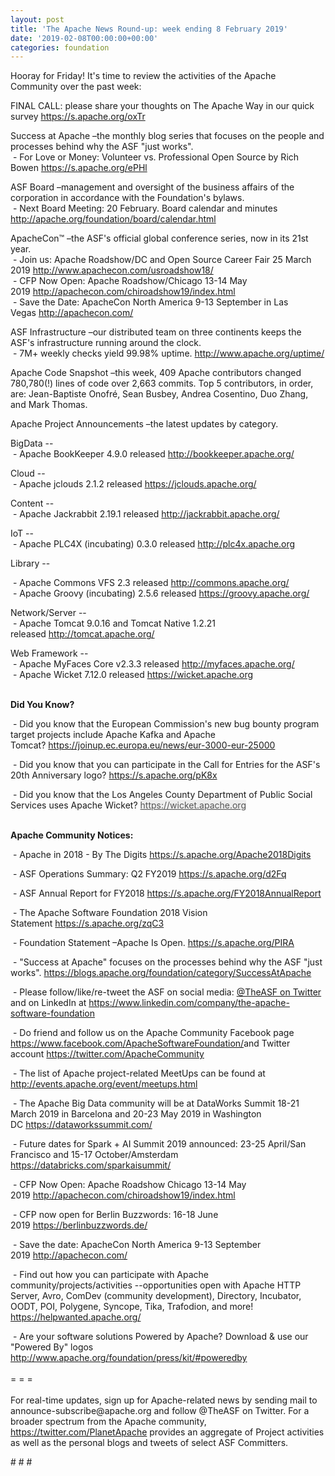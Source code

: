 ```yaml
---
layout: post
title: 'The Apache News Round-up: week ending 8 February 2019'
date: '2019-02-08T00:00:00+00:00'
categories: foundation
---
```

<p>Hooray for Friday! It's time to review the activities of the Apache Community over the past week:</p> 
  <p>FINAL CALL: please share your thoughts on The Apache Way in our quick survey&nbsp;<a href="https://s.apache.org/oxTr">https://s.apache.org/oxTr</a></p> 
  <p>Success at Apache –the monthly blog series that focuses on the people and processes behind why the ASF &quot;just works&quot;.<br />&nbsp;-&nbsp;For Love or Money: Volunteer vs. Professional Open Source by Rich Bowen&nbsp;<a href="https://s.apache.org/ePHl">https://s.apache.org/ePHl</a></p> 
  <p>ASF Board –management and oversight of the business affairs of the corporation in accordance with the Foundation's bylaws.<br />&nbsp;- Next Board Meeting: 20 February. Board calendar and minutes <a href="http://apache.org/foundation/board/calendar.html">http://apache.org/foundation/board/calendar.html</a></p> 
  <div> 
    <p>ApacheCon™ –the ASF's official global conference series, now in its 21st year.<br />&nbsp;-&nbsp;Join us: Apache Roadshow/DC and Open Source Career Fair 25 March 2019 <font color="#bb0000"><a href="http://www.apachecon.com/usroadshow18/">http://www.apachecon.com/usroadshow18/</a><br /></font>&nbsp;- CFP Now Open: Apache Roadshow/Chicago 13-14 May 2019&nbsp;<a href="http://apachecon.com/chiroadshow19/index.html">http://apachecon.com/chiroadshow19/index.html</a><br />&nbsp;- Save the Date: ApacheCon North America 9-13 September in Las Vegas&nbsp;<a href="http://apachecon.com/">http://apachecon.com/</a></p> 
    <p>ASF Infrastructure –our distributed team on three continents keeps the ASF's infrastructure running around the clock.<br />&nbsp;- 7M+ weekly checks yield 99.98% uptime.&nbsp;<a href="http://www.apache.org/uptime/">http://www.apache.org/uptime/</a></p> 
    <p>Apache Code Snapshot –this week, 409 Apache contributors changed 780,780(!) lines of code over 2,663 commits. Top 5 contributors, in order, are: Jean-Baptiste Onofré, Sean Busbey, Andrea Cosentino, Duo Zhang, and Mark Thomas.</p> 
    <p>Apache Project Announcements&nbsp;–the latest updates by category.</p> 
    <p> </p> 
    <p>BigData --&nbsp;<br />&nbsp;- Apache BookKeeper 4.9.0 released&nbsp;<a href="http://bookkeeper.apache.org/">http://bookkeeper.apache.org/</a></p> 
    <p>Cloud --<br />&nbsp;- Apache jclouds 2.1.2 released&nbsp;<a href="https://jclouds.apache.org/">https://jclouds.apache.org/</a> </p> 
    <p>Content --<br />&nbsp;-&nbsp;Apache Jackrabbit 2.19.1 released&nbsp;<a href="http://jackrabbit.apache.org/">http://jackrabbit.apache.org/</a></p> 
    <p>IoT --<br />&nbsp;- Apache PLC4X (incubating) 0.3.0 released&nbsp;<a href="http://plc4x.apache.org/">http://plc4x.apache.org</a></p> 
    <p>Library --</p> 
    <p>&nbsp;- Apache Commons VFS 2.3 released&nbsp;<a href="http://commons.apache.org/">http://commons.apache.org/</a><br />&nbsp;- Apache Groovy (incubating) 2.5.6 released&nbsp;<a href="https://groovy.apache.org/">https://groovy.apache.org/</a></p> 
    <p><span style="white-space: pre;"></span></p> 
    <p>Network/Server --<br />&nbsp;- Apache Tomcat 9.0.16 and Tomcat Native 1.2.21 released<span style="white-space: pre;"> <a href="http://tomcat.apache.org/">http://tomcat.apache.org/</a></span> </p> 
    <p>Web Framework --<br />&nbsp;- Apache MyFaces Core v2.3.3 released&nbsp;<a href="http://myfaces.apache.org/">http://myfaces.apache.org/</a> <br />&nbsp;-&nbsp;Apache Wicket 7.12.0 released&nbsp;<a href="https://wicket.apache.org/">https://wicket.apache.org</a><br /><br /></p> 
    <p><strong>Did You Know?</strong></p> 
    <div> 
      <p>&nbsp;- Did you know that the European Commission's new bug bounty program target projects include Apache Kafka and Apache Tomcat?&nbsp;<a href="https://joinup.ec.europa.eu/news/eur-3000-eur-25000">https://joinup.ec.europa.eu/news/eur-3000-eur-25000</a></p> 
      <p>&nbsp;- Did you know that you can participate in the Call for Entries for the ASF's 20th Anniversary logo? <a href="https://s.apache.org/pK8x">https://s.apache.org/pK8x</a></p> 
      <p><a href="https://s.apache.org/pK8x"></a>&nbsp;- Did you know that the Los Angeles County Department of Public Social Services uses Apache Wicket?&nbsp;<a href="https://wicket.apache.org/" style="color: #555555; background-color: #eeeeee;">https://wicket.apache.org</a><br /><br /></p> 
      <p><strong>Apache Community Notices:</strong></p> 
    </div> 
    <p>&nbsp;- Apache in 2018 - By The Digits <a href="https://s.apache.org/Apache2018Digits">https://s.apache.org/Apache2018Digits</a></p> 
    <p>&nbsp;-&nbsp;ASF Operations Summary: Q2 FY2019 <a href="https://s.apache.org/d2Fq">https://s.apache.org/d2Fq</a></p> 
    <p>&nbsp;- ASF Annual Report for FY2018&nbsp;<a href="https://s.apache.org/FY2018AnnualReport">https://s.apache.org/FY2018AnnualReport</a></p> 
    <p>&nbsp;- The Apache Software Foundation 2018 Vision Statement&nbsp;<a href="https://s.apache.org/zqC3">https://s.apache.org/zqC3</a></p> 
    <p>&nbsp;- Foundation Statement –Apache Is Open.&nbsp;<a href="https://s.apache.org/PIRA">https://s.apache.org/PIRA</a></p> 
    <div> 
      <p>&nbsp;- &quot;Success at Apache&quot; focuses on the processes behind why the ASF &quot;just works&quot;. <a href="https://blogs.apache.org/foundation/category/SuccessAtApache">https://blogs.apache.org/foundation/category/SuccessAtApache</a></p> 
    </div> 
    <div> 
      <p>&nbsp;- Please follow/like/re-tweet the ASF on social media: <a href="https://twitter.com/TheASF">@TheASF on Twitter</a> and on LinkedIn at <a href="https://www.linkedin.com/company/the-apache-software-foundation">https://www.linkedin.com/company/the-apache-software-foundation</a></p> 
      <p>&nbsp;- Do friend and follow us on the Apache Community Facebook page <a href="https://www.facebook.com/ApacheSoftwareFoundation/">https://www.facebook.com/ApacheSoftwareFoundation/</a>and Twitter account <a href="https://twitter.com/ApacheCommunity">https://twitter.com/ApacheCommunity</a></p> 
    </div> 
    <div> 
      <p><a href="https://feathercast.apache.org/"></a></p> 
    </div> 
    <div> 
      <p>&nbsp;- The list of Apache project-related MeetUps can be found at <a href="http://events.apache.org/event/meetups.html">http://events.apache.org/event/meetups.html<br /></a></p> 
    </div> 
    <div> 
      <p>&nbsp;- The Apache Big Data community will be at&nbsp;DataWorks Summit 18-21 March 2019 in Barcelona and&nbsp;20-23 May 2019 in Washington DC&nbsp;<a href="https://dataworkssummit.com/">https://dataworkssummit.com/</a></p> 
      <p>&nbsp;- Future dates for Spark + AI Summit 2019 announced: 23-25 April/San Francisco and 15-17 October/Amsterdam <font color="#bb0000"><a href="https://databricks.com/sparkaisummit/">https://databricks.com/sparkaisummit/</a></font></p>&nbsp;- CFP Now Open: Apache Roadshow Chicago 13-14 May 2019&nbsp;<a href="http://apachecon.com/chiroadshow19/index.html">http://apachecon.com/chiroadshow19/index.html</a><br /> 
      <p>&nbsp;- CFP now open for Berlin Buzzwords: 16-18 June 2019&nbsp;<a href="https://berlinbuzzwords.de/">https://berlinbuzzwords.de/</a></p> 
      <p>&nbsp;- Save the date: ApacheCon North America 9-13 September 2019&nbsp;<a href="http://apachecon.com/">http://apachecon.com/</a></p> 
      <p>&nbsp;- Find out how you can participate with Apache community/projects/activities --opportunities open with Apache HTTP Server, Avro, ComDev (community development), Directory, Incubator, OODT, POI, Polygene, Syncope, Tika, Trafodion, and more! <a href="https://helpwanted.apache.org/">https://helpwanted.apache.org/</a></p> 
    </div> 
    <div>&nbsp;- Are your software solutions Powered by Apache? Download &amp; use our &quot;Powered By&quot; logos <a href="http://www.apache.org/foundation/press/kit/#poweredby">http://www.apache.org/foundation/press/kit/#poweredby</a></div> 
    <div><br /></div> 
    <div>= = =</div> 
    <div><br /></div> 
    <div>For real-time updates, sign up for Apache-related news by sending mail to announce-subscribe@apache.org and follow @TheASF on Twitter. For a broader spectrum from the Apache community, <a href="https://twitter.com/PlanetApache">https://twitter.com/PlanetApache</a> provides an aggregate of Project activities as well as the personal blogs and tweets of select ASF Committers.</div> 
  </div> 
  <p># # #</p>

